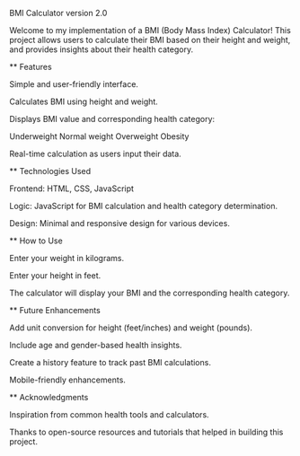  BMI Calculator version 2.0

Welcome to my implementation of a BMI (Body Mass Index) Calculator! 
This project allows users to calculate their BMI based on their height and weight, and provides insights about their health category.

** Features

Simple and user-friendly interface.

Calculates BMI using height and weight.

Displays BMI value and corresponding health category:

Underweight
 Normal weight
  Overweight
    Obesity

Real-time calculation as users input their data.

** Technologies Used

Frontend: HTML, CSS, JavaScript

Logic: JavaScript for BMI calculation and health category determination.

Design: Minimal and responsive design for various devices.

** How to Use

Enter your weight in kilograms.

Enter your height in feet.

The calculator will display your BMI and the corresponding health category.

** Future Enhancements

Add unit conversion for height (feet/inches) and weight (pounds).

Include age and gender-based health insights.

Create a history feature to track past BMI calculations.

Mobile-friendly enhancements.


** Acknowledgments

Inspiration from common health tools and calculators.

Thanks to open-source resources and tutorials that helped in building this project.
